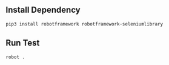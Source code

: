 ## Install Dependency

```sh
pip3 install robotframework robotframework-seleniumlibrary
```

## Run Test

```sh
robot .
```
